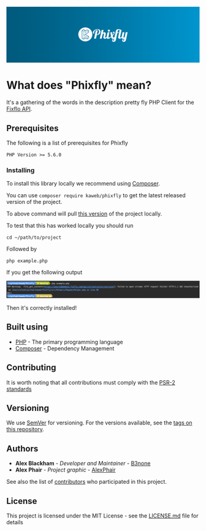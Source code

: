 ![Phixfly](.github/README/phixfly-banner.png)

# What does "Phixfly" mean?

It's a gathering of the words in the description pretty fly PHP Client for the [Fixflo API](https://api-docs.fixflo.com).

## Prerequisites

The following is a list of prerequisites for Phixfly

```
PHP Version >= 5.6.0
```

### Installing

To install this library locally we recommend using [Composer](https://getcomposer.org/).

You can use `composer require kaweb/phixfly` to get the latest released version of the project. 

To above command will pull [this version](https://github.com/kaweb/Phixfly/releases/latest) of the project locally.

To test that this has worked locally you should run
```
cd ~/path/to/project
```

Followed by

```
php example.php
```

If you get the following output

![success](.github/README/success.png)

Then it's correctly installed!

## Built using

* [PHP](http://www.dropwizard.io/1.0.2/docs/) - The primary programming language
* [Composer](https://getcomposer.org/) - Dependency Management

## Contributing

It is worth noting that all contributions must comply with the [PSR-2 standards](https://github.com/php-fig/fig-standards/blob/master/accepted/PSR-2-coding-style-guide.md)

## Versioning

We use [SemVer](http://semver.org/) for versioning. For the versions available, see the [tags on this repository](https://github.com/kaweb/phixfly/tags). 

## Authors

* **Alex Blackham** - *Developer and Maintainer* - [B3none](https://github.com/b3none)
* **Alex Phair** - *Project graphic* - [AlexPhair](https://github.com/AlexPhair)

See also the list of [contributors](https://github.com/kaweb/phixfly/contributors) who participated in this project.

## License

This project is licensed under the MIT License - see the [LICENSE.md](LICENSE.md) file for details